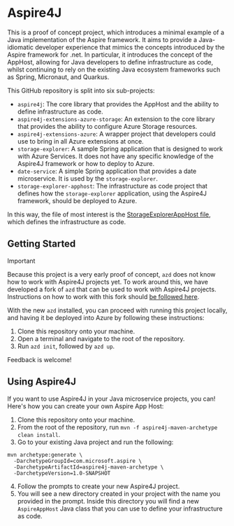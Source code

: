 # Aspire4J

This is a proof of concept project, which introduces a minimal example of a Java implementation of the Aspire framework. It aims to provide a Java-idiomatic developer experience that mimics the concepts introduced by the Aspire framework for .net. In particular, it introduces the concept of the AppHost, allowing for Java developers to define infrastructure as code, whilst continuing to rely on the existing Java ecosystem frameworks such as Spring, Micronaut, and Quarkus.

This GitHub repository is split into six sub-projects:

* `aspire4j`: The core library that provides the AppHost and the ability to define infrastructure as code.
* `aspire4j-extensions-azure-storage`: An extension to the core library that provides the ability to configure Azure Storage resources.
* `aspire4j-extensions-azure`: A wrapper project that developers could use to bring in all Azure extensions at once.
* `storage-explorer`: A sample Spring application that is designed to work with Azure Services. It does not have any specific knowledge of the Aspire4J framework or how to deploy to Azure.
* `date-service`: A simple Spring application that provides a date microservice. It is used by the `storage-explorer`.
* `storage-explorer-apphost`: The infrastructure as code project that defines how the `storage-explorer` application, using the Aspire4J framework, should be deployed to Azure.

In this way, the file of most interest is the [StorageExplorerAppHost file](https://github.com/JonathanGiles/aspire4j/blob/main/storage-explorer-apphost/src/main/java/com/microsoft/aspire/springsample/StorageExplorerAppHost.java), which defines the infrastructure as code.

## Getting Started

> [!IMPORTANT]
> Because this project is a very early proof of concept, `azd` does not know how to work with Aspire4J projects yet. To work around this, we have developed a fork of `azd` that can be used to work with Aspire4J projects. Instructions on how to work with this fork should [be followed here](https://github.com/Azure/azure-dev-pr/pull/1670).

With the new `azd` installed, you can proceed with running this project locally, and having it be deployed into Azure by following these instructions:

1. Clone this repository onto your machine.
2. Open a terminal and navigate to the root of the repository.
3. Run `azd init`, followed by `azd up`.

Feedback is welcome!

## Using Aspire4J

If you want to use Aspire4J in your Java microservice projects, you can! Here's how you can create your own Aspire App Host:

1. Clone this repository onto your machine.
2. From the root of the repository, run `mvn -f aspire4j-maven-archetype clean install`.
3. Go to your existing Java project and run the following:

```shell
mvn archetype:generate \
  -DarchetypeGroupId=com.microsoft.aspire \
  -DarchetypeArtifactId=aspire4j-maven-archetype \
  -DarchetypeVersion=1.0-SNAPSHOT
```

4. Follow the prompts to create your new Aspire4J project.
5. You will see a new directory created in your project with the name you provided in the prompt. Inside this directory you will find a new `AspireAppHost` Java class that you can use to define your infrastructure as code.